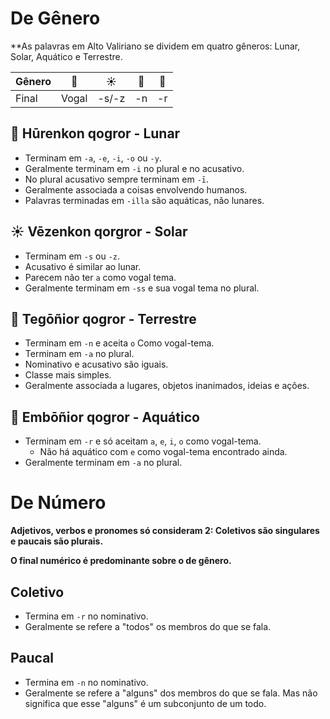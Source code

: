 # De Gênero

\*\*As palavras em Alto Valiriano se dividem em quatro gêneros: Lunar, Solar, Aquático e Terrestre.

| Gênero | 🌙    | ☀️    | 🌱  | 🌊  |
| ------ | ----- | ----- | --- | --- |
| Final  | Vogal | -s/-z | -n  | -r  |

## 🌙 Hūrenkon qogror - Lunar

-   Terminam em `-a`, `-e`, `-i`, `-o` ou `-y`.
-   Geralmente terminam em `-i` no plural e no acusativo.
-   No plural acusativo sempre terminam em `-ī`.
-   Geralmente associada a coisas envolvendo humanos.
-   Palavras terminadas em `-illa` são aquáticas, não lunares.

## ☀️ Vēzenkon qorgror - Solar

-   Terminam em `-s` ou `-z`.
-   Acusativo é similar ao lunar.
-   Parecem não ter `a` como vogal tema.
-   Geralmente terminam em `-ss` e sua vogal tema no plural.

## 🌱 Tegōñior qogror - Terrestre

-   Terminam em `-n` e aceita `o` Como vogal-tema.
-   Terminam em `-a` no plural.
-   Nominativo e acusativo são iguais.
-   Classe mais simples.
-   Geralmente associada a lugares, objetos inanimados, ideias e ações.

## 🌊 Embōñior qogror - Aquático

-   Terminam em `-r` e só aceitam `a`, `e`, `i`, `o` como vogal-tema.
    -   Não há aquático com `e` como vogal-tema encontrado ainda.
-   Geralmente terminam em `-a` no plural.

# De Número

**Adjetivos, verbos e pronomes só consideram 2: Coletivos são singulares e paucais são plurais.**

**O final numérico é predominante sobre o de gênero.**

## Coletivo

-   Termina em `-r` no nominativo.
-   Geralmente se refere a "todos" os membros do que se fala.

## Paucal

-   Termina em `-n` no nominativo.
-   Geralmente se refere a "alguns" dos membros do que se fala. Mas não significa que esse "alguns" é um subconjunto de um todo.
